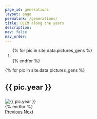 ```yaml
---
page_id: generations
layout: page
permalink: /generations/
title: BCEM along the years
description: 
nav: false
nav_order: 
---
```


<div id="carouselExample" class="carousel slide" data-ride="carousel">
  <!-- Indicators -->
  <ol class="carousel-indicators">
    {% for pic in site.data.pictures_gens %}
      <li data-target="#carouselExample" data-slide-to="{{ forloop.index0 }}" class="{% if forloop.first %}active{% endif %}"></li>
    {% endfor %}
  </ol>

  <!-- Wrapper for slides -->
  <div class="carousel-inner">
    {% for pic in site.data.pictures_gens %}
      <div class="carousel-item {% if forloop.first %}active{% endif %}">
        <div class="text-center mb-2">
          <h3 style="font-size: 1.5rem; font-weight: bold;">{{ pic.year }}</h3>
        </div>
        <img src="{{ site.url }}{{ site.baseurl }}/assets/img/picpic/gens/{{ pic.image }}" class="d-block w-100 img-responsive" alt="{{ pic.year }}">
      </div>
    {% endfor %}
  </div>

  <!-- Controls -->
  <a class="carousel-control-prev" href="#carouselExample" role="button" data-slide="prev">
    <span class="carousel-control-prev-icon" aria-hidden="true"></span>
    <span class="sr-only">Previous</span>
  </a>
  <a class="carousel-control-next" href="#carouselExample" role="button" data-slide="next">
    <span class="carousel-control-next-icon" aria-hidden="true"></span>
    <span class="sr-only">Next</span>
  </a>
</div>

<p>&nbsp;</p>